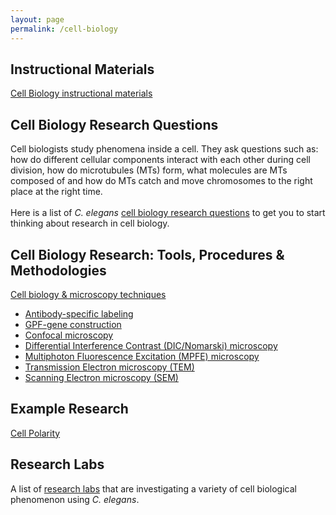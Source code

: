 ```yaml
---
layout: page
permalink: /cell-biology
---
```

Instructional Materials
-----------------------

[Cell Biology instructional materials](category/subject/cell-biology)

Cell Biology Research Questions
-------------------------------

Cell biologists study phenomena inside a cell. They ask questions such
as: how do different cellular components interact with each other during
cell division, how do microtubules (MTs) form, what molecules are MTs
composed of and how do MTs catch and move chromosomes to the right place
at the right time.\
\
Here is a list of *C. elegans* [cell biology research
questions](cell-biology-questions) to get you to start thinking about
research in cell biology.

Cell Biology Research: Tools, Procedures & Methodologies
--------------------------------------------------------

[Cell biology & microscopy techniques](cell-biology-microscopy)

-   [Antibody-specific labeling](antibody-specific-labeling)
-   [GPF-gene construction](green-fluorescent-protein-gene-construction)
-   [Confocal microscopy](confocal-microscopy)
-   [Differential Interference Contrast (DIC/Nomarski)
    microscopy](differential-interference-contrast-dic-microscopy)
-   [Multiphoton Fluorescence Excitation (MPFE)
    microscopy](multiphoton-fluorescence-excitation-microscopy)
-   [Transmission Electron microscopy
    (TEM)](/transmission-electron-microscopy-tem "Transmission Electron Microscopy (TEM)")
-   [Scanning Electron microscopy
    (SEM)](/scanning-electron-microscopy-sem "Scanning Electron Microscopy (SEM)")

Example Research
----------------

[Cell Polarity](example-research-cell-polarity)

Research Labs
-------------

A list of [research labs](cell-biology-research-labs) that are
investigating a variety of cell biological phenomenon using *C.
elegans*.
